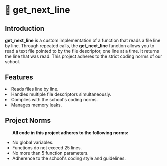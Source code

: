 # 🦅 get_next_line</li>

## Introduction

**get_next_line** is a custom implementation of a function that reads a file line by line. Through repeated calls, the **get_next_line** function allows you to read a text file pointed to by the file descriptor, one line at a time. It returns the line that was read. This project adheres to the strict coding norms of our school.

## Features

<li> Reads files line by line.
<li> Handles multiple file descriptors simultaneously.
<li> Complies with the school's coding norms.
<li> Manages memory leaks.

## Project Norms
<ul style="font-size: 14px;">

**All code in this project adheres to the following norms:**

<li> No global variables.

<li> Functions do not exceed 25 lines.

<li> No more than 5 function parameters.

<li> Adherence to the school's coding style and guidelines.
